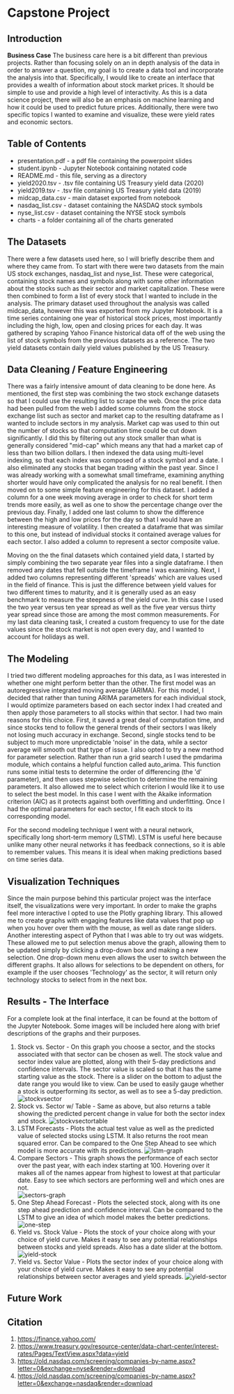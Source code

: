 # Capstone Project 

## Introduction

**Business Case**  The business care here is a bit different than previous projects.  Rather than focusing solely on an in depth analysis of the data in order to answer a question, my goal is to create a data tool and incorporate the analysis into that. Specifically, I would like to create an interface that provides a wealth of information about stock market prices.  It should be simple to use and provide a high level of interactivity.  As this is a data science project, there will also be an emphasis on machine learning and how it could be used to predict future prices.  Additionally, there were two specific topics I wanted to examine and visualize, these were yield rates and economic sectors.



## Table of Contents

- presentation.pdf - a pdf file containing the powerpoint slides
- student.ipynb - Jupyter Notebook containing notated code
- README.md - this file, serving as a directory
- yield2020.tsv - .tsv file containing US Treasury yield data (2020)
- yield2019.tsv - .tsv file containing US Treasury yield data (2019)
- midcap_data.csv - main dataset exported from notebook
- nasdaq_list.csv - dataset containing the NASDAQ stock symbols
- nyse_list.csv - dataset containing the NYSE stock symbols
- charts - a folder containing all of the charts generated 

## The Datasets

There were a few datasets used here, so I will briefly describe them and where they came from. To start with there were two datasets from the main US stock exchanges, nasdaq_list and nyse_list.  These were categorical, containing stock names and symbols along with some other information about the stocks such as their sector and market capitalization.  These were then combined to form a list of every stock that I wanted to include in the analysis.  The primary dataset used throughout the analysis was called midcap_data, however this was exported from my Jupyter Notebook. It is a time series containing one year of historical stock prices, most importantly including the high, low, open and closing prices for each day.  It was gathered by scraping Yahoo Finance historical data off of the web using the list of stock symbols from the previous datasets as a reference.  The two yield datasets contain daily yield values published by the US Treasury.

## Data Cleaning / Feature Engineering

There was a fairly intensive amount of data cleaning to be done here.  As mentioned, the first step was combining the two stock exchange datasets so that I could use the resulting list to scrape the web.  Once the price data had been pulled from the web I added some columns from the stock exchange list such as sector and market cap to the resulting dataframe as I wanted to include sectors in my analysis.  Market cap was used to thin out the number of stocks so that computation time could be cut down significantly.  I did this by filtering out any stock smaller than what is generally considered "mid-cap" which means any that had a market cap of less than two billion dollars.  I then indexed the data using multi-level indexing, so that each index was composed of a stock symbol and a date.  I also eliminated any stocks that began trading within the past year.  Since I was already working with a somewhat small timeframe, examining anything shorter would have only complicated the analysis for no real benefit. I then moved on to some simple feature engineering for this dataset. I added a column for a one week moving average in order to check for short term trends more easily, as well as one to show the percentage change over the previous day.  Finally, I added one last column to show the difference between the high and low prices for the day so that I would have an interesting measure of volatility.  I then created a dataframe that was similar to this one, but instead of individual stocks it contained average values for each sector.  I also added a column to represent a sector composite value.  

Moving on the the final datasets which contained yield data, I started by simply combining the two separate year files into a single dataframe.  I then removed any dates that fell outside the timeframe I was examining.  Next, I added two columns representing different 'spreads' which are values used in the field of finance.  This is just the difference between yield values for two different times to maturity, and it is generally used as an easy benchmark to measure the steepness of the yield curve.  In this case I used the two year versus ten year spread as well as the five year versus thirty year spread since those are among the most common measurements.  For my last data cleaning task, I created a custom frequency to use for the date values since the stock market is not open every day, and I wanted to account for holidays as well. 

## The Modeling

I tried two different modeling approaches for this data, as I was interested in whether one might perform better than the other.  The first model was an autoregressive integrated moving average (ARIMA).  For this model, I decided that rather than tuning ARIMA parameters for each individual stock, I would optimize parameters based on each sector index I had created and then apply those parameters to all stocks within that sector.  I had two main reasons for this choice.  First, it saved a great deal of computation time, and since stocks tend to follow the general trends of their sectors I was likely not losing much accuracy in exchange.  Second, single stocks tend to be subject to much more unpredictable 'noise' in the data, while a sector average will smooth out that type of issue.  I also opted to try a new method for parameter selection.  Rather than run a grid search I used the pmdarima module, which contains a helpful function called auto_arima.  This function runs some initial tests to determine the order of differencing (the 'd' parameter), and then uses stepwise selection to determine the remaining parameters.  It also allowed me to select which criterion I would like it to use to select the best model.  In this case I went with the Akaike information criterion (AIC) as it protects against both overfitting and underfitting.  Once I had the optimal parameters for each sector, I fit each stock to its corresponding model.  

For the second modeling technique I went with a neural network, specifically long short-term memory (LSTM).  LSTM is useful here because unlike many other neural networks it has feedback connections, so it is able to remember values.  This means it is ideal when making predictions based on time series data.   

## Visualization Techniques

Since the main purpose behind this particular project was the interface itself, the visualizations were very important.  In order to make the graphs feel more interactive I opted to use the Plotly graphing library.  This allowed me to create graphs with engaging features like data values that pop up when you hover over them with the mouse, as well as date range sliders.  Another interesting aspect of Python that I was able to try out was widgets.  These allowed me to put selection menus above the graph, allowing them to be updated simply by clicking a drop-down box and making a new selection.  One drop-down menu even allows the user to switch between the different graphs.  It also allows for selections to be dependent on others, for example if the user chooses 'Technology' as the sector, it will return only technology stocks to select from in the next box.

## Results - The Interface

For a complete look at the final interface, it can be found at the bottom of the Jupyter Notebook.  Some images will be included here along with brief descriptions of the graphs and their purposes. 

1. Stock vs. Sector - On this graph you choose a sector, and the stocks associated with that sector can be chosen as well.  The stock value and sector index value are plotted, along with their 5-day predictions and confidence intervals. The sector value is scaled so that it has the same starting value as the stock.  There is a slider on the bottom to adjust the date range you would like to view.  Can be used to easily gauge whether a stock is outperforming its sector, as well as to see a 5-day prediction. 
![stockvsector](https://github.com/dvb2017/dsc-capstone-project-v2-onl01-dtsc-ft-052620/blob/master/charts/stockvsector.PNG)
2. Stock vs. Sector w/ Table - Same as above, but also returns a table showing the predicted percent change in value for both the sector index and stock. 
![stockvsectortable](https://github.com/dvb2017/dsc-capstone-project-v2-onl01-dtsc-ft-052620/blob/master/charts/stockvsector_table.PNG)
3. LSTM Forecasts - Plots the actual test value as well as the predicted value of selected stocks using LSTM.  It also returns the root mean squared error.  Can be compared to the One Step Ahead to see which model is more accurate with its predictions.
![lstm-graph](https://github.com/dvb2017/dsc-capstone-project-v2-onl01-dtsc-ft-052620/blob/master/charts/LSTM-graph.PNG)
4. Compare Sectors - This graph shows the performance of each sector over the past year, with each index starting at 100.  Hovering over it makes all of the names appear from highest to lowest at that particular date. Easy to see which sectors are performing well and which ones are not.  
![sectors-graph](https://github.com/dvb2017/dsc-capstone-project-v2-onl01-dtsc-ft-052620/blob/master/charts/sectors_graph.png)
5. One Step Ahead Forecast - Plots the selected stock, along with its one step ahead prediction and confidence interval. Can be compared to the LSTM to give an idea of which model makes the better predictions.  
![one-step](https://github.com/dvb2017/dsc-capstone-project-v2-onl01-dtsc-ft-052620/blob/master/charts/one-step.PNG)
6. Yield vs. Stock Value - Plots the stock of your choice along with your choice of yield curve.  Makes it easy to see any potential relationships between stocks and yield spreads.  Also has a date slider at the bottom.  
![yield-stock](https://github.com/dvb2017/dsc-capstone-project-v2-onl01-dtsc-ft-052620/blob/master/charts/yieldvstock.PNG)
7. Yield vs. Sector Value - Plots the sector index of your choice along with your choice of yield curve.  Makes it easy to see any potential relationships between sector averages and yield spreads.
![yield-sector](https://github.com/dvb2017/dsc-capstone-project-v2-onl01-dtsc-ft-052620/blob/master/charts/yieldvsector.PNG)

## Future Work


## Citation

1. https://finance.yahoo.com/
2. https://www.treasury.gov/resource-center/data-chart-center/interest-rates/Pages/TextView.aspx?data=yield
3. https://old.nasdaq.com/screening/companies-by-name.aspx?letter=0&exchange=nyse&render=download
4. https://old.nasdaq.com/screening/companies-by-name.aspx?letter=0&exchange=nasdaq&render=download
